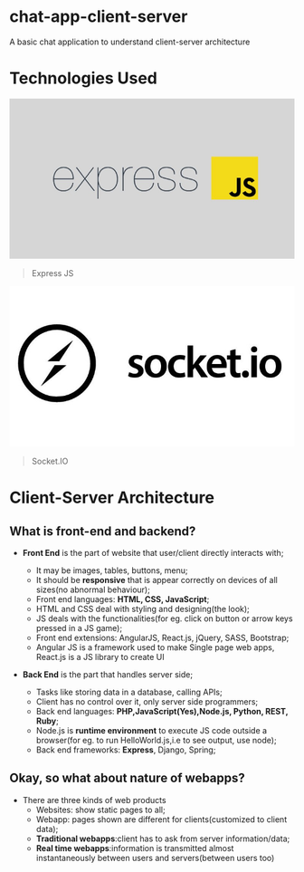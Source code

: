 # chat-app-client-server
A basic chat application to understand client-server architecture
# Technologies Used

![](https://raw.githubusercontent.com/Avenge-PRC777/chat-app-client-server/master/images/express.jpg)

> Express JS

![](https://raw.githubusercontent.com/Avenge-PRC777/chat-app-client-server/master/images/socket.jpg)

> Socket.IO

# Client-Server Architecture

## What is front-end and backend?

- **Front End** is the part of website that user/client directly interacts with;
  + It may be images, tables, buttons, menu;
  + It should be **responsive** that is appear correctly on devices of all sizes(no abnormal behaviour);
  + Front end languages: **HTML, CSS, JavaScript**;
  + HTML and CSS deal with styling and designing(the look);
  + JS deals with the functionalities(for eg. click on button or arrow keys pressed in a JS game);
  + Front end extensions: AngularJS, React.js, jQuery, SASS, Bootstrap;
  + Angular JS is a framework used to make Single page web apps, React.js is a JS library to create UI

- **Back End** is the part that handles server side;
  + Tasks like storing data in a database, calling APIs;
  + Client has no control over it, only server side programmers;
  + Back end languages: **PHP,JavaScript(Yes),Node.js, Python, REST, Ruby**;
  + Node.js is **runtime environment** to execute JS code outside a browser(for eg. to run HelloWorld.js,i.e to see output, use node);
  + Back end frameworks: **Express**, Django, Spring;

## Okay, so what about nature of webapps?

- There are three kinds of web products
  + Websites: show static pages to all;
  + Webapp: pages shown are different for clients(customized to client data);
  + **Traditional webapps**:client has to ask from server information/data;
  + **Real time webapps**:information is transmitted almost instantaneously between users and servers(between users too)
